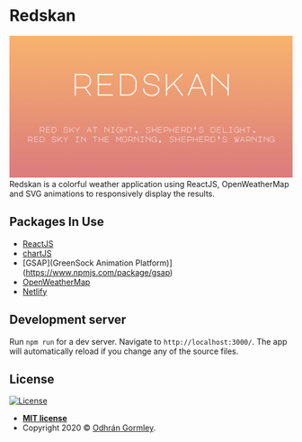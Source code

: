 # Redskan

<a href="https://Redskan.godhran.com/"><img src="https://github.com/Godhran/Redskan/blob/master/public/redskanGithub.png" title="Redskan" alt="Redskan"></a>
Redskan is a colorful weather application using ReactJS, OpenWeatherMap and SVG animations to responsively display the results.

## Packages In Use
- [ReactJS](https://reactjs.org/)
- [chartJS](https://www.chartjs.org/)
- [GSAP](GreenSock Animation Platform)](https://www.npmjs.com/package/gsap)
- [OpenWeatherMap](https://openweathermap.org/)
- [Netlify](https://www.netlify.com/)

## Development server

Run `npm run` for a dev server. Navigate to `http://localhost:3000/`. The app will automatically reload if you change any of the source files.


## License

[![License](http://img.shields.io/:license-mit-blue.svg?style=flat-square)](http://badges.mit-license.org)

- **[MIT license](http://opensource.org/licenses/mit-license.php)**
- Copyright 2020 © <a href="http://godhran.com" target="_blank">Odhrán Gormley</a>.
